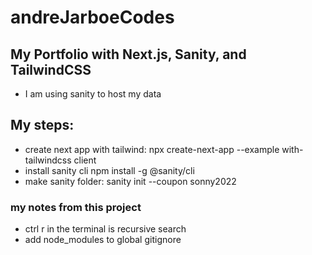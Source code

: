 # andreJarboeCodes

## My Portfolio with Next.js, Sanity, and TailwindCSS
- I am using sanity to host my data


## My steps:
- create next app with tailwind:
npx create-next-app --example with-tailwindcss client
- install sanity cli
npm install -g @sanity/cli
- make sanity folder:
sanity init --coupon sonny2022

### my notes from this project
- ctrl r in the terminal is recursive search 
- add node_modules to global gitignore
